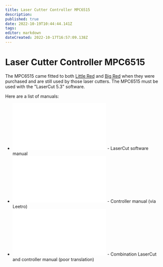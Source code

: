 ```yaml
---
title: Laser Cutter Controller MPC6515
description: 
published: true
date: 2022-10-19T10:44:44.141Z
tags: 
editor: markdown
dateCreated: 2022-10-17T16:57:09.138Z
---
```


# Laser Cutter Controller MPC6515

The MPC6515 came fitted to both [Little Red](/tools/lasercutters/littlered) and [Big Red](/tools/lasercutters/bigred) when they were purchased and are still used by those laser cutters. The MPC6515 must be used with the "LaserCut 5.3" software.

Here are a list of manuals:

-   <embed src="/tools/lasercutters/lasercut5.3_manual_v1.6.pdf" class="align-center" /> - LaserCut software manual
-   <embed src="/tools/lasercutters/mpc6515_manual.pdf" class="align-center" /> - Controller manual (via Leetro)
-   <embed src="/tools/lasercutters/laser_cutter_manual_bigred_mpc6515_20140701113449_50485.pdf" class="align-center" /> - Combination LaserCut and controller manual (poor translation)
